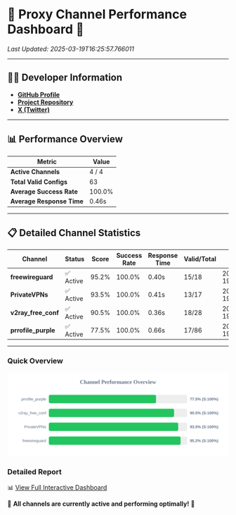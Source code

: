 # 🌟 Proxy Channel Performance Dashboard 🌟

_Last Updated: 2025-03-19T16:25:57.766011_

---

## 👩‍💻 Developer Information

- **[GitHub Profile](https://github.com/4n0nymou3)**  
- **[Project Repository](https://github.com/4n0nymou3/multi-proxy-config-fetcher)**  
- **[X (Twitter)](https://x.com/4n0nymou3)**  

---

## 📊 Performance Overview

| Metric                | Value       |
|-----------------------|-------------|
| **Active Channels**   | 4 / 4       |
| **Total Valid Configs** | 63          |
| **Average Success Rate** | 100.0%      |
| **Average Response Time** | 0.46s       |

---

## 📋 Detailed Channel Statistics

| Channel          | Status     | Score  | Success Rate | Response Time | Valid/Total | Last Success               |
|------------------|------------|--------|--------------|---------------|-------------|----------------------------|
| **freewireguard**  | ✅ Active  | 95.2%  | 100.0% | 0.40s         | 15/18       | 2025-03-19T16:25:57.764169 |
| **PrivateVPNs**  | ✅ Active  | 93.5%  | 100.0% | 0.41s         | 13/17       | 2025-03-19T16:25:57.334271 |
| **v2ray_free_conf**  | ✅ Active  | 90.5%  | 100.0% | 0.36s         | 18/28       | 2025-03-19T16:25:56.891246 |
| **prrofile_purple**  | ✅ Active  | 77.5%  | 100.0% | 0.66s         | 17/86       | 2025-03-19T16:25:56.453950 |

---

### Quick Overview
<div align="center">
  <a href="https://raw.githubusercontent.com/nullluser/NullRepo/refs/heads/main/assets/channel_stats_chart.svg">
    <img src="https://raw.githubusercontent.com/nullluser/NullRepo/refs/heads/main/assets/channel_stats_chart.svg" alt="Source Performance Statistics" width="800">
  </a>
</div>

### Detailed Report
📊 [View Full Interactive Dashboard](https://htmlpreview.github.io/?https://github.com/nullluser/NullRepo/blob/main/assets/performance_report.html)

🎉 **All channels are currently active and performing optimally!** 🎉
